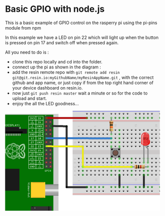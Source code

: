 # Basic GPIO with node.js
This is a basic example of GPIO control on the rasperry pi using the pi-pins module from npm

In this example we have a LED on pin 22 which will light up when the button is pressed on pin 17 and switch off when pressed again.

All you need to do is :

* clone this repo locally  and cd into the folder.
* connect up the pi as shown in the diagram :
* add the resin remote repo with `git remote add resin git@git.resin.io:myGithubName/myResinAppName.git` , with the correct github and app name, or just copy if from the top right hand corner of your device dashboard on resin.io.
* now just `git push resin master` wait a minute or so for the code to upload and start.
* enjoy the all the LED goodness...

![Circuit diagram](/docs/images/basic-gpio-diagram_bb.png)
